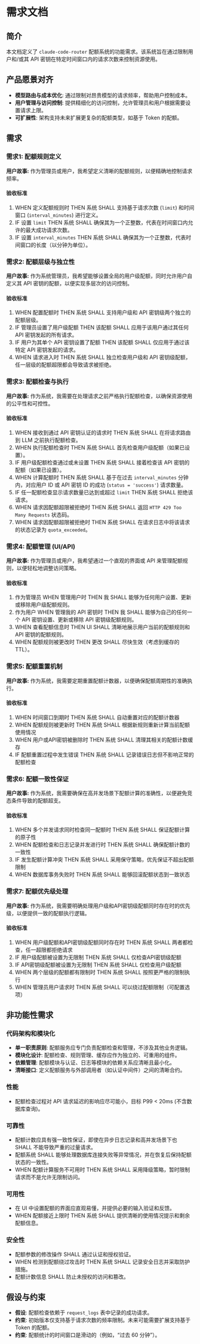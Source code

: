 # 需求文档

## 简介

本文档定义了 `claude-code-router` 配额系统的功能需求。该系统旨在通过限制用户和/或其 API 密钥在特定时间窗口内的请求次数来控制资源使用。

## 产品愿景对齐

- **模型路由与成本优化**: 通过限制对昂贵模型的请求频率，帮助用户控制成本。
- **用户管理与访问控制**: 提供精细化的访问控制，允许管理员和用户根据需要设置请求上限。
- **可扩展性**: 架构支持未来扩展更复杂的配额类型，如基于 Token 的配额。

## 需求

### 需求1: 配额规则定义

**用户故事:** 作为管理员或用户，我希望定义清晰的配额规则，以便精确地控制请求频率。

#### 验收标准

1. WHEN 定义配额规则时 THEN 系统 SHALL 支持基于请求次数 (`limit`) 和时间窗口 (`interval_minutes`) 进行定义。
2. IF 设置 `limit` THEN 系统 SHALL 确保其为一个正整数，代表在时间窗口内允许的最大成功请求次数。
3. IF 设置 `interval_minutes` THEN 系统 SHALL 确保其为一个正整数，代表时间窗口的长度（以分钟为单位）。

### 需求2: 配额层级与独立性

**用户故事:** 作为系统管理员，我希望能够设置全局的用户级配额，同时允许用户自定义其 API 密钥的配额，以便实现多层次的访问控制。

#### 验收标准

1. WHEN 配置配额时 THEN 系统 SHALL 支持用户级和 API 密钥级两个独立的配额层级。
2. IF 管理员设置了用户级配额 THEN 该配额 SHALL 应用于该用户通过其任何 API 密钥发起的所有请求。
3. IF 用户为其单个 API 密钥设置了配额 THEN 该配额 SHALL 仅应用于通过该特定 API 密钥发起的请求。
4. WHEN 请求进入时 THEN 系统 SHALL 独立检查用户级和 API 密钥级配额，任一层级的配额超限都会导致请求被拒绝。

### 需求3: 配额检查与执行

**用户故事:** 作为系统，我需要在处理请求之前严格执行配额检查，以确保资源使用的公平性和可控性。

#### 验收标准

1. WHEN 接收到通过 API 密钥认证的请求时 THEN 系统 SHALL 在将请求路由到 LLM 之前执行配额检查。
2. WHEN 执行配额检查时 THEN 系统 SHALL 首先检查用户级配额（如果已设置）。
3. IF 用户级配额检查通过或未设置 THEN 系统 SHALL 接着检查该 API 密钥的配额（如果已设置）。
4. WHEN 计算配额时 THEN 系统 SHALL 基于在过去 `interval_minutes` 分钟内，对应用户 ID 或 API 密钥 ID 的成功 (`status = 'success'`) 请求数量。
5. IF 任一配额检查显示请求数量已达到或超过 `limit` THEN 系统 SHALL 拒绝该请求。
6. WHEN 请求因配额超限被拒绝时 THEN 系统 SHALL 返回 `HTTP 429 Too Many Requests` 状态码。
7. WHEN 请求因配额超限被拒绝时 THEN 系统 SHALL 在请求日志中将该请求的状态记录为 `quota_exceeded`。

### 需求4: 配额管理 (UI/API)

**用户故事:** 作为管理员或用户，我希望通过一个直观的界面或 API 来管理配额规则，以便轻松地调整访问策略。

#### 验收标准

1. 作为管理员 WHEN 管理用户时 THEN 我 SHALL 能够为任何用户设置、更新或移除用户级配额规则。
2. 作为用户 WHEN 管理我的 API 密钥时 THEN 我 SHALL 能够为自己的任何一个 API 密钥设置、更新或移除 API 密钥级配额规则。
3. WHEN 查看配额信息时 THEN UI SHALL 清晰地展示用户当前的配额规则和 API 密钥的配额规则。
4. WHEN 配额规则被更改时 THEN 更改 SHALL 尽快生效（考虑到缓存的TTL）。

### 需求5: 配额重置机制

**用户故事:** 作为系统，我需要定期重置配额计数器，以便确保配额周期性的准确执行。

#### 验收标准

1. WHEN 时间窗口到期时 THEN 系统 SHALL 自动重置对应的配额计数器
2. WHEN 配额规则被更新时 THEN 系统 SHALL 根据新规则重新计算当前配额使用情况
3. WHEN 用户或API密钥被删除时 THEN 系统 SHALL 清理其相关的配额计数缓存
4. IF 配额重置过程中发生错误 THEN 系统 SHALL 记录错误日志但不影响正常的配额检查

### 需求6: 配额一致性保证

**用户故事:** 作为系统，我需要确保在高并发场景下配额计算的准确性，以便避免竞态条件导致的配额超支。

#### 验收标准

1. WHEN 多个并发请求同时检查同一配额时 THEN 系统 SHALL 保证配额计算的原子性
2. WHEN 配额检查和日志记录并发进行时 THEN 系统 SHALL 确保配额计数的一致性
3. IF 发生配额计算冲突 THEN 系统 SHALL 采用保守策略，优先保证不超出配额限制
4. WHEN 数据库事务失败时 THEN 系统 SHALL 能够回滚配额状态到一致状态

### 需求7: 配额优先级处理

**用户故事:** 作为系统，我需要明确处理用户级和API密钥级配额同时存在时的优先级，以便提供一致的配额执行逻辑。

#### 验收标准

1. WHEN 用户级配额和API密钥级配额同时存在时 THEN 系统 SHALL 两者都检查，任一超限都拒绝请求
2. IF 用户级配额被设置为无限制 THEN 系统 SHALL 仅检查API密钥级配额
3. IF API密钥级配额被设置为无限制 THEN 系统 SHALL 仅检查用户级配额
4. WHEN 两个层级的配额都有限制时 THEN 系统 SHALL 按照更严格的限制执行
5. WHEN 管理员用户请求时 THEN 系统 SHALL 可以绕过配额限制（可配置选项）

## 非功能性需求

### 代码架构和模块化

- **单一职责原则**: 配额服务应专门负责配额检查和管理，不涉及其他业务逻辑。
- **模块化设计**: 配额检查、规则管理、缓存应作为独立的、可重用的组件。
- **依赖管理**: 配额模块与认证、日志等模块的依赖关系应清晰且最小化。
- **清晰接口**: 定义配额服务与外部调用者（如认证中间件）之间的清晰合约。

### 性能

- 配额检查过程对 API 请求延迟的影响应尽可能小，目标 P99 < 20ms (不含数据库查询)。

### 可靠性

- 配额计数应具有强一致性保证，即使在异步日志记录和高并发场景下也 SHALL 不能导致严重的过量请求。
- 配额系统 SHALL 能够处理数据库连接失败等异常情况，并在恢复后保持配额状态的一致性。
- WHEN 配额计算服务不可用时 THEN 系统 SHALL 采用降级策略，暂时限制请求而不是允许无限制访问。

### 可用性

- 在 UI 中设置配额的界面应直观易懂，并提供必要的输入验证和反馈。
- WHEN 配额接近上限时 THEN 系统 SHALL 提供清晰的使用情况提示和剩余配额信息。

### 安全性

- 配额参数的修改操作 SHALL 通过认证和授权验证。
- WHEN 检测到配额绕过攻击时 THEN 系统 SHALL 记录安全日志并采取防护措施。
- 配额计数信息 SHALL 防止未授权的访问和篡改。

## 假设与约束

- **假设**: 配额检查依赖于 `request_logs` 表中记录的成功请求。
- **约束**: 初始版本仅支持基于请求次数的频率限制。未来可能需要扩展支持基于 Token 的配额。
- **约束**: 配额统计的时间窗口是滑动的（例如，“过去 60 分钟”）。
